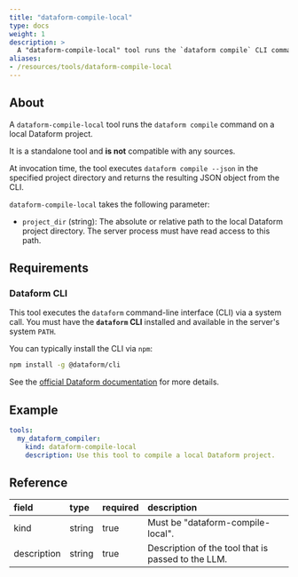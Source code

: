 ```yaml
---
title: "dataform-compile-local"
type: docs
weight: 1
description: > 
  A "dataform-compile-local" tool runs the `dataform compile` CLI command on a local project directory.
aliases:
- /resources/tools/dataform-compile-local
---
```


## About

A `dataform-compile-local` tool runs the `dataform compile` command on a local Dataform project.

It is a standalone tool and **is not** compatible with any sources.

At invocation time, the tool executes `dataform compile --json` in the specified project directory and returns the resulting JSON object from the CLI.

`dataform-compile-local` takes the following parameter: 
- `project_dir` (string): The absolute or relative path to the local Dataform project directory. The server process must have read access to this path.

## Requirements

### Dataform CLI

This tool executes the `dataform` command-line interface (CLI) via a system call. You must have the **`dataform` CLI** installed and available in the server's system `PATH`.

You can typically install the CLI via `npm`:
```bash
npm install -g @dataform/cli
```

See the [official Dataform documentation](https://www.google.com/search?q=https://cloud.google.com/dataform/docs/install-dataform-cli) for more details.

## Example

```yaml
tools:  
  my_dataform_compiler:  
    kind: dataform-compile-local  
    description: Use this tool to compile a local Dataform project.
```

## Reference
| field | type | required | description |
| :---- | :---- | :---- | :---- |
| kind | string | true | Must be "dataform-compile-local". |
| description | string | true | Description of the tool that is passed to the LLM. |
